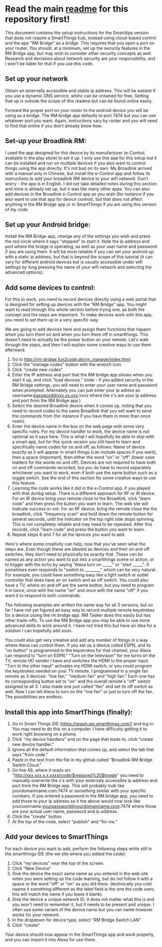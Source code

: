 # Read the main [readme](https://github.com/beckyricha/Broadlink-RM-SmartThings-Alexa/blob/master/README.md) for this repository first!
This document contains the setup instructions for the SmartApp version that does not require a SmartThings hub, instead using cloud-based control and the app "RM Bridge" as a bridge.  This requires that you open a port on your router.  You should, at a minimum, set up the security features in the RM Bridge app, but may wish to consider other security concepts as well.  Research and decisions about network security are your responsibility, and I won't be liable for that if you use this code.

## Set up your network
Obtain an externally accessible and stable ip address.  This will be easiest if you use a dynamic DNS service, whihc can be ontained for free.  Setting that up is outside the scope of this readme but can be found online easily.

Forward the proper port on your router to the android device you will be using as a bridge.  The RM bridge app defaults to port 7474 but you can use whatever port you want.  Again, instructions vary by router and you will need to find that online if you don't already know how.

## Set-up your Broadlink RM:
I used the app designed for this device by its manufacturer (e-Control, available in the play store) to set it up.  I only use this app for this setup but it can be installed and run on multiple devices if you also want to control things using the app directly.  It's not bad on its own.  My Broadlink arrived with a manual only in Chinese, but install the e-Control app and follow its instructions to add your broadlink RM device to your wifi network. Don’t worry - the app is in English.  I did not take detailed notes during this section and mine is already set up, but it was like many other apps.  You can also add devices in the Broadlink e-Control app as you wish (for instance if you also want to use that app for device control), but that does not affect anything in the RM Bridge app or in SmartThings if yiu are using this version of my code.  

## Set up your Android bridge:
Install the RM Bridge app, change any of the settings you wish and press the red circle where it says "stopped" to start it. Note the ip address and port where the bridge is operating, as well as your user name and password if you are using them.  It will be most reliable if you can set your android up with a static ip address, but that is beyond the scope of this tutorial (it can vary for different android devices but is usually accessible under wifi settings by long pressing the name of your wifi network and selecting the advanced options).  

## Add some devices to control:
For this to work, you need to record devices directly using a web portal that is designed for setting up devices with the "RM Bridge" app.  You might want to read through this whole section before trying one, as both the concept and the steps are important.  To make devices work with this app, you need to set them up in a very specific way.  

We are going to add devices here and assign them functions that happen when you turn them on and when you turn them off in smartthings. This doesn't need to actually be the power button on your remote.  Let's walk through the steps, and then I will explain some creative ways to use them afterward.  

1. Go to http://rm-bridge.fun2code.de/rm_manage/index.html
2. Click the "manage codes" button with the wrench icon
3. Click "create new codes"
4. Enter the IP address and port that the RM bridge app shows when you start it up, and click "load devices." (note - if you added security in the RM Bridge settings, you will need to enter your user name and password when prompted.  Alternately you can just enter your ip adress as username:password@xxx.xx.xxx:xxxx where the x's are your ip address and port from the RM Bridge app.)
5. Select the desired Broadlink device when it comes up, noting that you need to record codes to the same Broadlink that you will want to send the commands from (for instance if you have them in more than once room).  
6. Enter the device name in the box on the web page with some very specific rules.  For my device handler to work, the device name is not optional as it says here.  This is what I will hopefully be able to skip with a smart app, but for this quick version you still have to learn and specifically name codes for on and off, as follows: Name of device exactly as it will appear in smart things (can include spaces if you want), then a space (important), then either the word "on" or "off" (lower case matters for the words on and off).  Devices are not required to have both on and off commands recorded, but you do have to record separately whichever you want to work, even if both use the same button such as a toggle switch.  See the end of this section for some creative ways to use this feature.
7. Learning the code works like it did in the e-Control app, if you played with that duribg setup.  There is a different approach for RF or IR device.  For an IR device bring your remote close to the Broadlink, click "learn code" and then press the button you want to learn.  The web site will indicate success or not.  For an RF device, bring the remote close the the broadlink, click "frequency scan" and hold down the remote button for several seconds, until the indicator on the top right side stops spinning.  This is not completely reliable and may need to be repeated.   After this records, click "learn code" and press the button you want to learn.
8. Repeat steps 6 and 7 for all the devices you want to add.

Here's where some creativity can help, now that you've seen what the steps are.  Even though these are labeled as devices and their on and off switches, they don't need to physically be exactly that.  These can be named as any action you want to put into a smartthings scene or action, or to trigger with the echo by saying "Alexa turn on _____" or "start _____".  It sometimes even responds to "switch to ________" which can be very natural.  For example, you could have something easy like a light switch or outlet controller that does have an on switch and an off switch.  You could also have a TV, where on and off are the same button, but you need to program it in twice, once with the name "on" and once with the name "off" if you want it to respond to both commands.  

The following examples are written the same way for all 3 versions, but so far I have not yet figured an easy way to record multiple remote keystrokes for a device usong the rm bridge app. RM Tasker does this easily but has other trade-offs. To use the RM Bridge app you may be able to use more advanced skills to work around it. I have not tried this but have an idea for a solution I can hopefully add soon.  

You could also get very creative and add any number of things in a way where Alexa can control them.  If you set up a device called ESPN, and its "on button" is programmed to the keystrokes for that channel, your Alexa can respond to "turn on ESPN."  "Turn on the television" for me turns on the TV,  remote HD sender I have and switches the HDMI to the proper input. "Turn to the other input" activates my HDMI switch, or you could program the keystrokes needed on your TV remote.  I programmed in a single fan remote as 3 devices: "low fan," "medium fan" and "high fan."  Each one has its corresponding button set to "on" and the overall remote's "off" switch assigned to all 3.  I also made one just called "fan" and set its off switch as well.  Now I can tell Alexa to turn on the "low fan" or just to turn off the fan.  The possibilities are endless.

## Install this app into SmartThings (finally):
1. Go to Smart Things IDE (https://graph.api.smartthings.com/) and log in. You may need to do this on a computer.  I have difficulty getting it to work right browsing on a phone.
2. Click "my device handlers" and on the page that leads to,  click "create new device handler."
3. Ignore all the default information that comes up, and select the tab that says "from code."
4. Paste in the text from the file in my github called "Broadlink RM Bridge Switch Cloud."
5. On line 48, where it reads uri: "http://xxx.xxx.x.x:xxxx/code/$replaced%20$toggle" you need to manually overwrite the x's with your externaly accessible ip address and port from the RM Bridge app.  This will probably look like yourdomainname.com:7474 or something similar with your specific numbers.  If you entered a password in the RM bridge app, you need to add those to your ip address so it the above would now look like yourusername:yourpassword@yourdomainname.com:7474  where those are your actual user name, password and ip address.  
5. Click the "create" button. 
6. At the top of the code, select "publish" and "for me."
## Add your devices to SmartThings
For each device you want to add, perform the following steps while still in the smartthings IDE (the we site where you added the code):
1. Click "my devices" near the top of the screen.
2. Click "New Device"
3. Give the device the exact same name as you entered in the web site when you were setting up the code learning, but do not follow it with a space or the word "off" or "on" as you did there. (technically you cold naame it something different as the label field is the one the code uses; this will match the name if you leave it blank).
4. Give the device a unique network ID.  It does not matter what this is and you won't need to remember it, but it needs to be present and unique.  I often use some variant of the device name but you can name however works for your network.
5. In the dropdown for device type, select "RM Bridge Switch LAN"
6. Click "create"

Your device should now appear in the SmartThings app and work properly, and you can import it into Alexa for use there.
